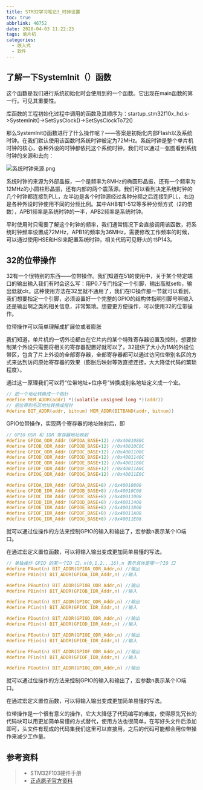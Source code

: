 ```yaml
---
title: STM32学习笔记3_时钟设置
toc: true
abbrlink: 46752
date: 2020-04-03 11:22:23
tags: 单片机
categories: 
  - 嵌入式
  - 软件
---
```


## 了解一下SystemInit（）函数

这个函数是我们进行系统初始化时会使用到的一个函数。它出现在main函数的第一行。可见其重要性。

库函数的工程初始化过程中调用的函数及其顺序为：startup_stm32f10x_hd.s->SystemInit()->SetSysClock()->SetSysClockTo72()

那么SystemInit()函数进行了什么操作呢？——答案是初始化内部Flash以及系统时钟。在我们默认使用该函数时系统时钟被定为72MHz。系统时钟是整个单片机时钟的核心，各种外设的时钟都依托这个系统时钟，我们可以通过一张图看到系统时钟的来源和去向：

![系统时钟来源.png](https://s1.ax1x.com/2020/04/03/GND8MQ.png)

系统时钟的来源为外部晶振，一个是频率为8MHz的椭圆形晶振，还有一个频率为12MHz的小圆柱形晶振，还有内部的两个震荡源。我们可以看到决定系统时钟的几个时钟都连接到PLL，左半边是各个时钟源经过各种分频之后连接到PLL，右边是各种外设时钟使用不同的分频比例。其中AHB有1-512等多种分频方式（2的倍数），APB1频率是系统时钟的一半，APB2频率是系统时钟。

平时使用时只需要了解这个时钟的频率，我们通常情况下会直接调用该函数，将系统时钟频率设置成72MHz，APB1的频率为36MHz，需要修改工作频率的时候，可以通过使用HSE和HSI来配置系统时钟，相关代码可见野火的书P143。

## 32的位带操作

32有一个很特别的东西——位带操作。我们知道在51的使用中，关于某个特定端口的输出输入我们有时会这么写：用P0.7专门指定一个引脚，输出高就setb，输出低就clr。这种使用方法在32里就不通用了，我们在IO操作那一节就可以看到，我们想要指定一个引脚，必须设置好一个完整的GPIO的结构体指明引脚号啊输入还是输出啊之类的相关信息，非常繁琐。想要更方便操作，可以使用32的位带操作。

位带操作可以简单理解成扩展位或者膨胀

我们知道，单片机的一切外设都由在它片内的某个特殊寄存器设置及控制，想要控制某个外设只需要将相关的寄存器配置好就可以了。32提供了大小为1M的外设位带区，包含了片上外设的全部寄存器，全部寄存器都可以通过访问位带别名区的方式来达到访问原始寄存器的效果（膨胀后映射等效直接连接，大大降低代码的繁琐程度）。

通过这一原理我们可以将“位带地址+位序号”转换成别名地址定义成一个宏。

```c
// 把一个地址转换成一个指针
#define MEM_ADDR(addr) *((volatile unsigned long *)(addr))
// 把位带别名区地址转换成指针
#define BIT_ADDR(addr, bitnum) MEM_ADDR(BITBAND(addr, bitnum))
```

GPIO位带操作，实现两个寄存器的地址映射后，即

```c
// GPIO ODR 和 IDR 寄存器地址映射
#define GPIOA_ODR_Addr (GPIOA_BASE+12) //0x4001080C
#define GPIOB_ODR_Addr (GPIOB_BASE+12) //0x40010C0C
#define GPIOC_ODR_Addr (GPIOC_BASE+12) //0x4001100C
#define GPIOD_ODR_Addr (GPIOD_BASE+12) //0x4001140C
#define GPIOE_ODR_Addr (GPIOE_BASE+12) //0x4001180C
#define GPIOF_ODR_Addr (GPIOF_BASE+12) //0x40011A0C
#define GPIOG_ODR_Addr (GPIOG_BASE+12) //0x40011E0C

#define GPIOA_IDR_Addr (GPIOA_BASE+8) //0x40010808
#define GPIOB_IDR_Addr (GPIOB_BASE+8) //0x40010C08
#define GPIOC_IDR_Addr (GPIOC_BASE+8) //0x40011008
#define GPIOD_IDR_Addr (GPIOD_BASE+8) //0x40011408
#define GPIOE_IDR_Addr (GPIOE_BASE+8) //0x40011808
#define GPIOF_IDR_Addr (GPIOF_BASE+8) //0x40011A08
#define GPIOG_IDR_Addr (GPIOG_BASE+8) //0x40011E08
```

就可以通过位操作的方法来控制GPIO的输入和输出了，宏参数n表示某个IO端口。

在通过宏定义置位函数，可以将输入输出变成更加简单易懂的写法。

```c
// 单独操作 GPIO 的某一个IO 口，n(0,1,2...16),n 表示具体是哪一个IO 口
#define PAout(n) BIT_ADDR(GPIOA_ODR_Addr,n) //输出
#define PAin(n) BIT_ADDR(GPIOA_IDR_Addr,n) //输入

#define PBout(n) BIT_ADDR(GPIOB_ODR_Addr,n) //输出
#define PBin(n) BIT_ADDR(GPIOB_IDR_Addr,n) //输入

#define PCout(n) BIT_ADDR(GPIOC_ODR_Addr,n) //输出
#define PCin(n) BIT_ADDR(GPIOC_IDR_Addr,n) //输入

#define PDout(n) BIT_ADDR(GPIOD_ODR_Addr,n) //输出
#define PDin(n) BIT_ADDR(GPIOD_IDR_Addr,n) //输入

#define PEout(n) BIT_ADDR(GPIOE_ODR_Addr,n) //输出
#define PEin(n) BIT_ADDR(GPIOE_IDR_Addr,n) //输入

#define PFout(n) BIT_ADDR(GPIOF_ODR_Addr,n) //输出
#define PFin(n) BIT_ADDR(GPIOF_IDR_Addr,n) //输入

#define PGout(n) BIT_ADDR(GPIOG_ODR_Addr,n) //输出
```

就可以通过位操作的方法来控制GPIO的输入和输出了，宏参数n表示某个IO端口。

在通过宏定义置位函数，可以将输入输出变成更加简单易懂的写法。

位带操作是一个很有意义的操作，它大大降低了代码编写的难度，使得原先冗长的代码块可以用更加简单易懂的方式替代，使用方法也很简单，在写好头文件后添加即可，头文件有现成的代码集我们这里可以直接用，之后的代码可能都会用位带操作来减少工作量。

## 参考资料
> - STM32F103硬件手册
> - [正点原子官方资料](http://www.stmcu.org.cn/module/forum/thread-615919-1-1.html)
